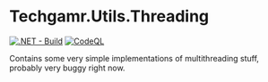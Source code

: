 # Techgamr.Utils.Threading

[![.NET - Build](https://github.com/Techgamr/Techgamr.Utils.Threading/actions/workflows/dotnet.yml/badge.svg)](https://github.com/Techgamr/Techgamr.Utils.Threading/actions/workflows/dotnet.yml)
[![CodeQL](https://github.com/Techgamr/Techgamr.Utils.Threading/actions/workflows/codeql-analysis.yml/badge.svg)](https://github.com/Techgamr/Techgamr.Utils.Threading/actions/workflows/codeql-analysis.yml)

Contains some very simple implementations of multithreading stuff, 
probably very buggy right now.
